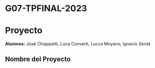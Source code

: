 # G07-TPFINAL-2023

# Proyecto

**Alumnos:** José Chiappetti, Luca Converti, Lucca Moyano, Ignacio Serdá

## Nombre del Proyecto
